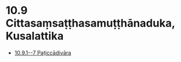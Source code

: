 

# 10.9 Cittasaṃsaṭṭhasamuṭṭhānaduka, Kusalattika

* [10.9.1--7 Paṭiccādivāra](10.9/10.9.1--7.md)



